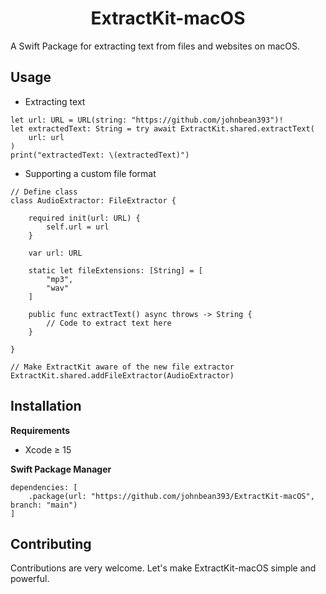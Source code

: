 <h1 align="center">ExtractKit-macOS</h1>

A Swift Package for extracting text from files and websites on macOS.

## Usage

- Extracting text

```
let url: URL = URL(string: "https://github.com/johnbean393")!
let extractedText: String = try await ExtractKit.shared.extractText(
	url: url
)
print("extractedText: \(extractedText)")
```

- Supporting a custom file format

```
// Define class
class AudioExtractor: FileExtractor {
	
	required init(url: URL) {
		self.url = url
	}
	
	var url: URL
	
	static let fileExtensions: [String] = [
		"mp3", 
		"wav"
	]
	
	public func extractText() async throws -> String {
		// Code to extract text here
	}
	
}

// Make ExtractKit aware of the new file extractor
ExtractKit.shared.addFileExtractor(AudioExtractor)
```

## Installation

**Requirements**
- Xcode ≥ 15

**Swift Package Manager**
```
dependencies: [
	.package(url: "https://github.com/johnbean393/ExtractKit-macOS", branch: "main")
]
```

## Contributing

Contributions are very welcome. Let's make ExtractKit-macOS simple and powerful.

